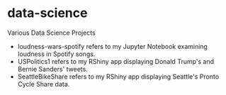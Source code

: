 # data-science
Various Data Science Projects

- loudness-wars-spotify refers to my Jupyter Notebook examining loudness in Spotify songs.
- USPolitics1 refers to my RShiny app displaying Donald Trump's and Bernie Sanders' tweets.  
- SeattleBikeShare refers to my RShiny app displaying Seattle's Pronto Cycle Share data.
